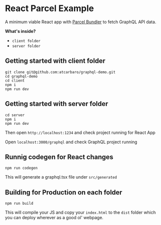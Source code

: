 # React Parcel Example

A minimum viable React app with [Parcel Bundler](https://parceljs.org) to fetch GraphQL API data.

**What's inside?**

* `client folder`
* `server folder`

## Getting started with client folder

```
git clone git@github.com:atcarbaro/graphql-demo.git
cd graphql-demo
cd client 
npm i
npm run dev
```

## Getting started with server folder

```
cd server 
npm i
npm run dev
```

Then open `http://localhost:1234` and check project running for React App

Open `localhost:3000/graphql` and check GraphQL project running

## Runnig codegen for React changes

``` 
npm run codegen
```

This will generate a graphql.tsx file under `src/generated`

## Building for Production on each folder

```
npm run build
```

This will compile your JS and copy your `index.html` to the `dist` folder which
you can deploy wherever as a good ol' webpage.

